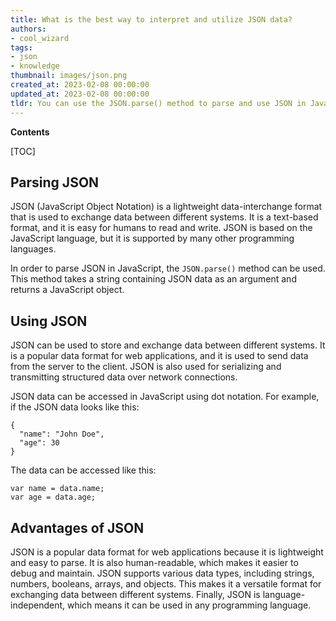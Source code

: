 ```yaml
---
title: What is the best way to interpret and utilize JSON data?
authors:
- cool_wizard
tags:
- json
- knowledge
thumbnail: images/json.png
created_at: 2023-02-08 00:00:00
updated_at: 2023-02-08 00:00:00
tldr: You can use the JSON.parse() method to parse and use JSON in JavaScript.
---
```


**Contents**

[TOC]

## Parsing JSON

JSON (JavaScript Object Notation) is a lightweight data-interchange format that is used to exchange data between different systems. It is a text-based format, and it is easy for humans to read and write. JSON is based on the JavaScript language, but it is supported by many other programming languages.

In order to parse JSON in JavaScript, the `JSON.parse()` method can be used. This method takes a string containing JSON data as an argument and returns a JavaScript object.

## Using JSON

JSON can be used to store and exchange data between different systems. It is a popular data format for web applications, and it is used to send data from the server to the client. JSON is also used for serializing and transmitting structured data over network connections.

JSON data can be accessed in JavaScript using dot notation. For example, if the JSON data looks like this:

```
{
  "name": "John Doe",
  "age": 30
}
```

The data can be accessed like this:

```
var name = data.name;
var age = data.age;
```

## Advantages of JSON

JSON is a popular data format for web applications because it is lightweight and easy to parse. It is also human-readable, which makes it easier to debug and maintain. JSON supports various data types, including strings, numbers, booleans, arrays, and objects. This makes it a versatile format for exchanging data between different systems. Finally, JSON is language-independent, which means it can be used in any programming language.
